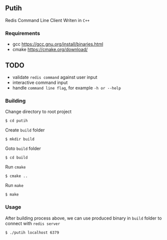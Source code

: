 ## Putih

Redis Command Line Client Writen in `C++`

### Requirements
- gcc https://gcc.gnu.org/install/binaries.html
- cmake https://cmake.org/download/

## TODO
- validate `redis command` against user input
- interactive command input
- handle `command line flag`, for example `-h or --help`

### Building

Change directory to root project
```shell
$ cd putih
```

Create `build` folder
```shell
$ mkdir build
```

Goto `build` folder
```shell
$ cd build
```

Run `cmake`
```shell
$ cmake ..
```

Run `make`
```shell
$ make
```

### Usage
After building process above, we can use produced binary in `build` folder to connect with `redis server`
```shell
$ ./putih localhost 6379
```